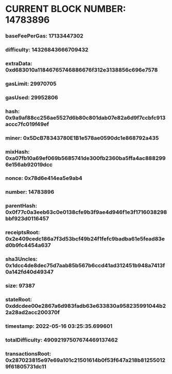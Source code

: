 # CURRENT BLOCK NUMBER: 14783896

### baseFeePerGas: 17133447302
### difficulty: 14326843666709432
### extraData: 0xd683010a11846765746886676f312e3138856c696e7578
### gasLimit: 29970705
### gasUsed: 29952806
### hash: 0x9a9af88cc256ae5527d6b80c801dab07e82a6d9f7ccbfc913accc7fc019f49ef
### miner: 0x5DcB78343780E1B1e578ae0590dc1e868792a435
### mixHash: 0xa07fb10a69ef069b5685741de300fb2360ba5ffa4ac8882996e156ab92019dcc
### nonce: 0x78d6e414ea5e9ab4
### number: 14783896
### parentHash: 0x0f77c0a3eeb63c0e0138cfe9b3f9ae4d946f1e3f1716038298bbf923d0116457
### receiptsRoot: 0x2e409cedc186a7f3d53bcf49b24f1fefc9badba61e5fead83ed0b9fc4454a637
### sha3Uncles: 0x1dcc4de8dec75d7aab85b567b6ccd41ad312451b948a7413f0a142fd40d49347
### size: 97387
### stateRoot: 0xddcdee00e2867a6d983fadb63e633830a958235991044b22a28ad2acc200370f
### timestamp: 2022-05-16 03:25:35.699601
### totalDifficulty: 49092197507674469137462
### transactionsRoot: 0x287023815e97e69a101c21501614b0f53f647a218b812550129f61805731dc11
